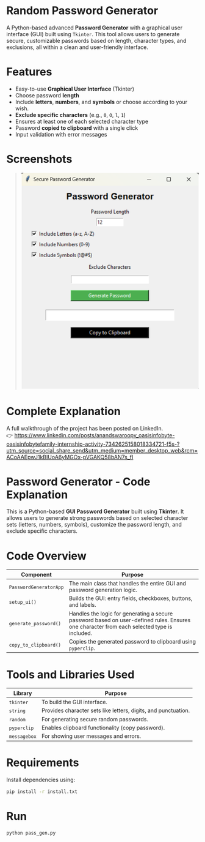 # Random Password Generator

A Python-based advanced **Password Generator** with a graphical user interface (GUI) built using `Tkinter`. This tool allows users to generate secure, customizable passwords based on length, character types, and exclusions, all within a clean and user-friendly interface.


# Features

- Easy-to-use **Graphical User Interface** (Tkinter)
- Choose password **length**
- Include **letters**, **numbers**, and **symbols** or choose according to your wish.
- **Exclude specific characters** (e.g., `0`, `O`, `l`, `1`)
- Ensures at least one of each selected character type
- Password **copied to clipboard** with a single click
- Input validation with error messages


# Screenshots

> ![GUI_SS)](GUI_SS.png)


# **Complete Explanation**

A full walkthrough of the project has been posted on LinkedIn.  
👉 https://www.linkedin.com/posts/anandswaroopv_oasisinfobyte-oasisinfobytefamily-internship-activity-7342625158018334721-f5s-?utm_source=social_share_send&utm_medium=member_desktop_web&rcm=ACoAAEpwJ1kBIUoA6yMGOx-pVGAKQ58bAN7s_fI


# Password Generator - Code Explanation

This is a Python-based **GUI Password Generator** built using **Tkinter**. It allows users to generate strong passwords based on selected character sets (letters, numbers, symbols), customize the password length, and exclude specific characters.


# Code Overview

| Component | Purpose |
|----------|---------|
| `PasswordGeneratorApp` | The main class that handles the entire GUI and password generation logic. |
| `setup_ui()` | Builds the GUI: entry fields, checkboxes, buttons, and labels. |
| `generate_password()` | Handles the logic for generating a secure password based on user-defined rules. Ensures one character from each selected type is included. |
| `copy_to_clipboard()` | Copies the generated password to clipboard using `pyperclip`. |


# Tools and Libraries Used

| Library      | Purpose |
|--------------|---------|
| `tkinter`    | To build the GUI interface. |
| `string`     | Provides character sets like letters, digits, and punctuation. |
| `random`     | For generating secure random passwords. |
| `pyperclip`  | Enables clipboard functionality (copy password). |
| `messagebox` | For showing user messages and errors. |


# Requirements

Install dependencies using:

```bash
pip install -r install.txt
```


# Run

```bash
python pass_gen.py
```
